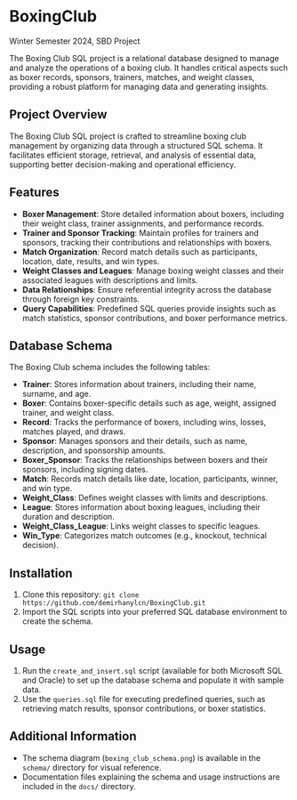 # BoxingClub
Winter Semester 2024, SBD Project

The Boxing Club SQL project is a relational database designed to manage and analyze the operations of a boxing club. It handles critical aspects such as boxer records, sponsors, trainers, matches, and weight classes, providing a robust platform for managing data and generating insights.

## Project Overview

The Boxing Club SQL project is crafted to streamline boxing club management by organizing data through a structured SQL schema. It facilitates efficient storage, retrieval, and analysis of essential data, supporting better decision-making and operational efficiency.

## Features

- **Boxer Management**: Store detailed information about boxers, including their weight class, trainer assignments, and performance records.
- **Trainer and Sponsor Tracking**: Maintain profiles for trainers and sponsors, tracking their contributions and relationships with boxers.
- **Match Organization**: Record match details such as participants, location, date, results, and win types.
- **Weight Classes and Leagues**: Manage boxing weight classes and their associated leagues with descriptions and limits.
- **Data Relationships**: Ensure referential integrity across the database through foreign key constraints.
- **Query Capabilities**: Predefined SQL queries provide insights such as match statistics, sponsor contributions, and boxer performance metrics.

## Database Schema

The Boxing Club schema includes the following tables:

- **Trainer**: Stores information about trainers, including their name, surname, and age.
- **Boxer**: Contains boxer-specific details such as age, weight, assigned trainer, and weight class.
- **Record**: Tracks the performance of boxers, including wins, losses, matches played, and draws.
- **Sponsor**: Manages sponsors and their details, such as name, description, and sponsorship amounts.
- **Boxer_Sponsor**: Tracks the relationships between boxers and their sponsors, including signing dates.
- **Match**: Records match details like date, location, participants, winner, and win type.
- **Weight_Class**: Defines weight classes with limits and descriptions.
- **League**: Stores information about boxing leagues, including their duration and description.
- **Weight_Class_League**: Links weight classes to specific leagues.
- **Win_Type**: Categorizes match outcomes (e.g., knockout, technical decision).

## Installation

1. Clone this repository:
   `git clone https://github.com/demirhanylcn/BoxingClub.git`
2. Import the SQL scripts into your preferred SQL database environment to create the schema.

## Usage

1. Run the `create_and_insert.sql` script (available for both Microsoft SQL and Oracle) to set up the database schema and populate it with sample data.
2. Use the `queries.sql` file for executing predefined queries, such as retrieving match results, sponsor contributions, or boxer statistics.

## Additional Information

- The schema diagram (`boxing_club_schema.png`) is available in the `schema/` directory for visual reference.
- Documentation files explaining the schema and usage instructions are included in the `docs/` directory.

